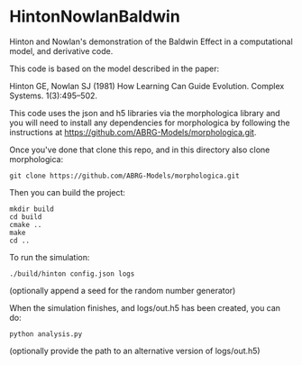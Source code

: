 # HintonNowlanBaldwin

Hinton and Nowlan's demonstration of the Baldwin Effect in a computational model, and derivative code.

This code is based on the model described in the paper:

Hinton GE, Nowlan SJ (1981) How Learning Can Guide Evolution. Complex Systems. 1(3):495–502.

This code uses the json and h5 libraries via the morphologica library and you will need to install any dependencies for morphologica by following the instructions at https://github.com/ABRG-Models/morphologica.git.

Once you've done that clone this repo, and in this directory also clone morphologica:

```
git clone https://github.com/ABRG-Models/morphologica.git
```

Then you can build the project: 

```
mkdir build
cd build
cmake ..
make
cd ..
```

To run the simulation:

```
./build/hinton config.json logs
```

(optionally append a seed for the random number generator)

When the simulation finishes, and logs/out.h5 has been created, you can do:

```
python analysis.py
```

(optionally provide the path to an alternative version of logs/out.h5)






